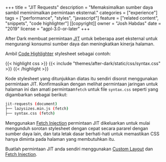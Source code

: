 +++
title = "JIT Requests"
description = "Memaksimalkan sumber daya sambil meminimalkan permintaan eksternal."
categories = ["experience"]
tags = ["performance", "styles", "javascript"]
feature = ["related content", "snippets", "code highlighter"]
[[copyright]]
  owner = "Josh Habdas"
  date = "2019"
  license = "agpl-3.0-or-later"
+++

After Dark membuat permintaan <abbr title="Just-In-Time">JIT</abbr> untuk beberapa aset eksternal untuk mengurangi konsumsi sumber daya dan meningkatkan kinerja halaman.

Ambil [Code Highlighter](../code-highlighter) stylesheet sebagai contoh:

{{< highlight css >}}
{{< include "themes/after-dark/static/css/syntax.css" >}}
{{< /highlight >}}

Kode stylesheet yang ditunjukkan diatas itu sendiri disorot menggunakan permintaan JIT. Konfirmasikan dengan melihat permintaan jaringan untuk halaman ini dan amati permintaan`fetch` untuk file `syntax.css` seperti yang digambarkan sebagai berikut:

```sh
jit-requests (document)
├── lazysizes.min.js (fetch)
├── syntax.css (fetch)
```

Menggunakan [Fetch Injection](../fetch-injection) permintaan JIT dikeluarkan untuk mulai mengunduh sorotan stylesheet dengan cepat secara pararel dengan sumber daya lain, dan tata letak dasar berhati-hati untuk memastikan CSS hanya diminta pada halaman yang membutuhkan itu.

Buatlah permintaan JIT anda sendiri menggunakan [Custom Layout](../custom-layouts) dan [Fetch Injection](../fetch-injection).

